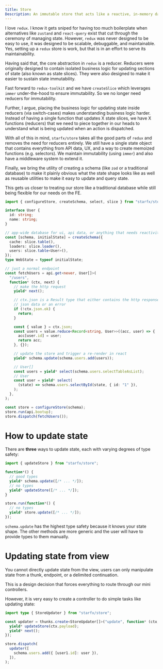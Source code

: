 ```yaml
---
title: Store
Description: An immutable store that acts like a reactive, in-memory database
---
```


I love `redux`. I know it gets sniped for having too much boilerplate when
alternatives like `zustand` and `react-query` exist that cut through the
ceremony of managing state. However, `redux` was never designed to be easy to
use, it was designed to be scalable, debuggable, and maintainable. Yes, setting
up a `redux` store is work, but that is in an effort to serve its
maintainability.

Having said that, the core abstraction in `redux` is a reducer. Reducers were
originally designed to contain isolated business logic for updating sections of
state (also known as state slices). They were also designed to make it easier to
sustain state immutability.

Fast forward to `redux-toolkit` and we have `createSlice` which leverages
`immer` under-the-hood to ensure immutability. So we no longer need reducers for
immutability.

Further, I argue, placing the business logic for updating state inside reducers
(via switch-cases) makes understanding business logic harder. Instead of having
a single function that updates X state slices, we have X functions (reducers)
that we need to piece together in our heads to understand what is being updated
when an action is dispatched.

With all of this in mind, `starfx/store` takes all the good parts of `redux` and
removes the need for reducers entirely. We still have a single state object that
contains everything from API data, UX, and a way to create memoized functions
(e.g. selectors). We maintain immutability (using `immer`) and also have a
middleware system to extend it.

Finally, we bring the utility of creating a schema (like `zod` or a traditional
database) to make it plainly obvious what the state shape looks like as well as
reusable utilities to make it easy to update and query state.

This gets us closer to treating our store like a traditional database while
still being flexible for our needs on the FE.

```ts
import { configureStore, createSchema, select, slice } from "starfx/store";

interface User {
  id: string;
  name: string;
}

// app-wide database for ui, api data, or anything that needs reactivity
const [schema, initialState] = createSchema({
  cache: slice.table(),
  loaders: slice.loader(),
  users: slice.table<User>(),
});
type WebState = typeof initialState;

// just a normal endpoint
const fetchUsers = api.get<never, User[]>(
  "/users",
  function* (ctx, next) {
    // make the http request
    yield* next();

    // ctx.json is a Result type that either contains the http response
    // json data or an error
    if (!ctx.json.ok) {
      return;
    }

    const { value } = ctx.json;
    const users = value.reduce<Record<string, User>>((acc, user) => {
      acc[user.id] = user;
      return acc;
    }, {});

    // update the store and trigger a re-render in react
    yield* schema.update(schema.users.add(users));

    // User[]
    const users = yield* select(schema.users.selectTableAsList);
    // User
    const user = yield* select(
      (state) => schema.users.selectById(state, { id: "1" }),
    );
  },
);

const store = configureStore(schema);
store.run(api.bootup);
store.dispatch(fetchUsers());
```

# How to update state

There are **three** ways to update state, each with varying degrees of type
safety:

```ts
import { updateStore } from "starfx/store";

function*() {
  // good types
  yield* schema.update([/* ... */]);
  // no types
  yield* updateStore([/* ... */]);
}

store.run(function*() {
  // no types
  yield* store.update([/* ... */]);
});
```

`schema.update` has the highest type safety because it knows your state shape.
The other methods are more generic and the user will have to provide types to
them manually.

# Updating state from view

You cannot directly update state from the view, users can only manipulate state
from a thunk, endpoint, or a delimited continuation.

This is a design decision that forces everything to route through our mini
controllers.

However, it is very easy to create a controller to do simple tasks like updating
state:

```ts
import type { StoreUpdater } from "starfx/store";

const updater = thunks.create<StoreUpdater[]>("update", function* (ctx, next) {
  yield* updateStore(ctx.payload);
  yield* next();
});

store.dispatch(
  updater([
    schema.users.add({ [user1.id]: user }),
  ]),
);
```
